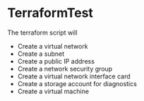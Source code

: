 # TerraformTest

The terraform script will
- Create a virtual network
- Create a subnet
- Create a public IP address
- Create a network security group
- Create a virtual network interface card
- Create a storage account for diagnostics
- Create a virtual machine
